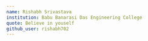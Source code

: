 ```yaml
---
name: Rishabh Srivastava
institution: Babu Banarasi Das Engineering College
quote: Believe in youself
github_user: rishabh702
---
```


